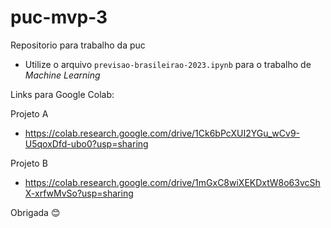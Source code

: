 # puc-mvp-3

Repositorio para trabalho da puc

- Utilize o arquivo `previsao-brasileirao-2023.ipynb` para o trabalho de *Machine Learning*

Links para Google Colab:

Projeto A
- https://colab.research.google.com/drive/1Ck6bPcXUI2YGu_wCv9-U5qoxDfd-ubo0?usp=sharing

Projeto B
- https://colab.research.google.com/drive/1mGxC8wiXEKDxtW8o63vcShX-xrfwMvSo?usp=sharing

Obrigada 😊
